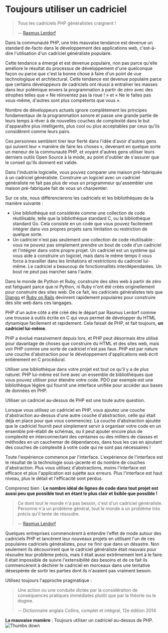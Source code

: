 # Toujours utiliser un cadriciel #

> Tous les cadriciels PHP généralistes craignent !
>
> -- [Rasmus Lerdorf](https://www.youtube.com/watch?v=DuB6UjEsY_Y)

Dans la communauté PHP, une très mauvaise tendance est devenue un standard de-facto dans le développement des applications web, c'est-à-dire l'utilisation d'un cadriciel généraliste populaire.

Cette tendance a émergé et est devenue populaire, non pas parce qu'elle améliore le résultat du processus de développement d'une quelconque façon ou parce que c'est la bonne chose à faire d'un point de vue technologique et architectural. Cette tendance est devenue populaire parce que certains développeurs de cadriciels ont réussi à entraîner les masses dans leur polémique envers la programmation à partir de zéro avec des strophes telles que « Ne réinventez pas la roue ! » et « Ne le faites pas vous-même, d'autres sont plus compétents que vous ».

Nombre de développeurs actuels ignore complètement les principes fondamentaux de la programmation sonore et passe une grande partie de leurs temps à rêver à de nouvelles couches de complexité dans le but d'apparaître plus intelligents, plus cool ou plus acceptables par ceux qu'ils considèrent comme leurs pairs.

Ces personnes semblent tirer leur fierté dans l'idée d'avoir d'autres gens qui suivent leur « manière de faire les choses », devenant en quelque sorte un meneur de la communauté PHP, et voyant d'autres gens utiliser leurs derniers outils Open Source à la mode, au point d'oublier de s'assurer que le conseil qu'ils donnent est valide.

Dans l'industrie logicielle, vous pouvez comparer une maison pré-fabriquée à un cadriciel généraliste. Construire un logiciel avec un cadriciel généraliste ne fait pas plus de vous un programmeur qu'assembler une maison pré-fabriquée fait de vous un charpentier.

Sur ce site, nous différencierons les cadriciels et les bibliothèques de la manière suivante :

* Une bibliothèque est considérée comme une collection de code réutilisable, telle que la bibliothèque standard C, ou la bibliothèque standard Go. Cela consiste en un code que vous pouvez facilement intégrer dans vos propres projets sans limitation ou restriction de quelque sorte.
* Un cadriciel n'est pas seulement une collection de code réutilisable : vous ne pouvez pas simplement prendre un bout de code d'un cadriciel et l'intégrer dans votre propre projet. Un cadriciel est un système qui vous aide à construire un logiciel, mais dans le même temps il vous force à travailler dans les limitations et restrictions du cadriciel lui-même. Le cadriciel a beaucoup de fonctionnalités interdépendantes. Un bout ne peut pas marcher sans l'autre.

Dans le monde de Python et Ruby, construire des sites web à partir de zéro est fatiguant parce que ni Python, ni Ruby n'ont été créés originellement pour construire des sites web. De ce fait, les cadriciels généralistes tels que [Django](https://fr.wikipedia.org/wiki/Django_(framework)) et [Ruby on Rails](https://fr.wikipedia.org/wiki/Ruby_on_Rails) devinrent rapidement populaires pour construire des site web dans ces langages.

PHP d'un autre côté a été créé dès le départ par Rasmus Lerdorf comme une trousse à outils écrite en C qui vous permet de développer du HTML dynamique facilement et rapidement. Cela faisait de PHP, et fait toujours, **un cadriciel lui-même**.

PHP a évolué massivement depuis lors, et PHP peut désormais être utilisé pour davantage de choses que construire du HTML et des sites web, mais voir PHP comme une sorte de cadriciel n'est pas faux. PHP est par nature une couche d'abstraction pour le développement d'applications web écrit entièrement en C procédural.

Utiliser une bibliothèque dans votre projet est tout ce qu'il y a de plus naturel. PHP lui-même est livré avec un ensemble de bibliothèques que vous pouvez utiliser pour étendre votre code. PDO par exemple est une bibliothèque légère qui fournit une interface unifiée pour accéder aux bases de données en PHP.

Utiliser un cadriciel au-dessus de PHP est une toute autre question.

Lorsque vous utilisez un cadriciel en PHP, vous ajoutez une couche d'abstraction au-dessus d'une autre couche d'abstraction, celle qui était déjà en place pour que vous commenciez. La couche d'abstraction ajoutée que le cadriciel fournit peut simplement servir à organiser votre code en un ensemble pré-établi de schémas, ou il peut ajouter encore plus de complexité en interconnectant des centaines ou des milliers de classes et méthodes en un cauchemar de dépendances, dans tous les cas en ajoutant des couches de complexité à votre code qui ne sont pas nécessaires !

Toute l'expérience commence par l'interface. L'expérience de l'interface est le résultat de la technologie sous-jacente et du nombre de couches d'abstraction. Plus vous utilisez d'abstractions, moins l'interface est efficace et plus l'application est sujette aux erreurs. Plus l'interface est haut niveau, plus le détail et l'efficacité sont perdus.

Comprenez bien : **Le nombre idéal de lignes de code dans tout projet est aussi peu que possible tout en étant le plus clair et lisible que possible !**

> Ce dont tout le monde n'a pas besoin, c'est d'un cadriciel généraliste. Personne n'a un problème général, tout le monde a un problème très précis qu'il tente de résoudre.
>
> -- [Rasmus Lerdorf](https://www.youtube.com/watch?v=anr7DQnMMs0)

Quelques entreprises commencèrent à entendre l'effet de mode autour des cadriciels PHP et lancèrent leur nouveaux projets en utilisant l'un de ces populaires cadriciels généralistes, pour ne finir que dans un désastre. Non seulement ils découvrirent que le cadriciel généraliste était mauvais pour résoudre leur problème précis, mais il était aussi extrêmement lent à le faire. Il était impossible de suivre l'extensibilité des besoins et de ce fait ils commencèrent à déchirer le cadriciel en morceaux dans une tentative désespérée de sortir les parties dont ils n'avaient pas vraiment besoin.

Utilisez toujours l'approche pragmatique :

> Une action ou une conduite dictée par la considération de conséquences pratiques immédiates plutôt que par la théorie ou le dogme.
>
> -- Dictionnaire anglais Collins, complet et intégral, 12e édition 2014

**La mauvaise manière** : Toujours utiliser un cadriciel au-dessus de PHP.  ![Thumbs down](/img/thumbs-down.png)
